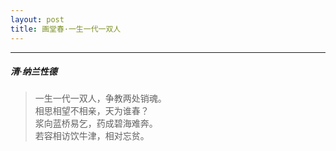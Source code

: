 ```yaml
---
layout: post
title: 画堂春·一生一代一双人
---
```

-----
#####  清·纳兰性德

> 一生一代一双人，争教两处销魂。  
> 相思相望不相亲，天为谁春？  
> 浆向蓝桥易乞，药成碧海难奔。  
> 若容相访饮牛津，相对忘贫。
